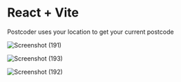 # React + Vite

Postcoder uses your location to get your current postcode

![Screenshot (191)](https://github.com/Ezeh20/cdt4/assets/29344226/fd96b211-0bad-4bba-a763-0837b24f4568)

![Screenshot (193)](https://github.com/Ezeh20/cdt4/assets/29344226/2ddba56b-7c32-4e84-a305-f232afc1b5b0)

![Screenshot (192)](https://github.com/Ezeh20/cdt4/assets/29344226/c531ccc9-77a7-4ffd-96ae-27f3ceb86f35)
